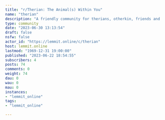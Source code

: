 ```yaml
---
title: "r/Therian: The Animal(s) Within You" 
name: "therian"
description: "A friendly community for therians, otherkin, friends and anyone who wants to learn more about therianthropy."
type: community
date: "2023-06-30 13:13:54"
draft: false
nsfw: false
actor_id: "https://lemmit.online/c/therian"
host: lemmit.online
lastmod: "1969-12-31 19:00:00"
published: "2023-06-22 18:54:55"
subscribers: 4
posts: 74
comments: 0
weight: 74
dau: 0
wau: 0
mau: 0
instances:
- "lemmit_online"
tags: 
- "lemmit_online"

---
```

